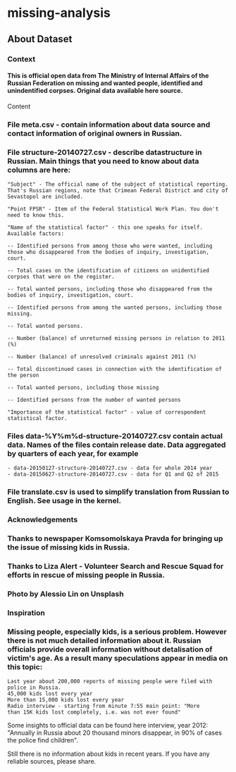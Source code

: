 # missing-analysis

## About Dataset
### Context

#### This is official open data from The Ministry of Internal Affairs of the Russian Federation on missing and wanted people, identified and unindentified corpses. Original data available here source.
Content

### File meta.csv - contain information about data source and contact information of original owners in Russian.

### File structure-20140727.csv - describe datastructure in Russian. Main things that you need to know about data columns are here:

    "Subject" - The official name of the subject of statistical reporting. That's Russian regions, note that Crimean Federal District and city ​​of Sevastopol are included.

    "Point FPSR" - Item of the Federal Statistical Work Plan. You don't need to know this.

    "Name of the statistical factor" - this one speaks for itself. Available factors:

    -- Identified persons from among those who were wanted, including those who disappeared from the bodies of inquiry, investigation, court.

    -- Total cases on the identification of citizens on unidentified corpses that were on the register.

    -- Total wanted persons, including those who disappeared from the bodies of inquiry, investigation, court.

    -- Identified persons from among the wanted persons, including those missing.

    -- Total wanted persons.

    -- Number (balance) of unreturned missing persons in relation to 2011 (%)

    -- Number (balance) of unresolved criminals against 2011 (%)

    -- Total discontinued cases in connection with the identification of the person

    -- Total wanted persons, including those missing

    -- Identified persons from the number of wanted persons

    "Importance of the statistical factor" - value of correspondent statistical factor.

### Files data-%Y%m%d-structure-20140727.csv contain actual data. Names of the files contain release date. Data aggregated by quarters of each year, for example
    - data-20150127-structure-20140727.csv - data for whole 2014 year
    - data-20150627-structure-20140727.csv - data for Q1 and Q2 of 2015

### File translate.csv is used to simplify translation from Russian to English. See usage in the kernel.
### Acknowledgements

### Thanks to newspaper Komsomolskaya Pravda for bringing up the issue of missing kids in Russia.

### Thanks to Liza Alert - Volunteer Search and Rescue Squad for efforts in rescue of missing people in Russia.

### Photo by Alessio Lin on Unsplash
### Inspiration

### Missing people, especially kids, is a serious problem. However there is not much detailed information about it. Russian officials provide overall information without detalisation of victim's age. As a result many speculations appear in media on this topic:

    Last year about 200,000 reports of missing people were filed with police in Russia.
    45,000 kids lost every year
    More than 15,000 kids lost every year
    Radio interview - starting from minute 7:55 main point: "More
    than 15K kids lost completely, i.e. was not ever found"

Some insights to official data can be found here interview, year 2012: "Annually in Russia about 20 thousand minors disappear, in 90% of cases the police find children".

Still there is no information about kids in recent years. If you have any reliable sources, please share.
